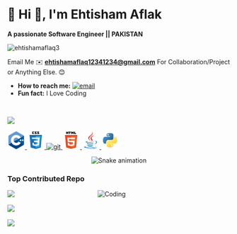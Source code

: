 # 💫 Hi 👋, I'm Ehtisham Aflak
**A passionate Software Engineer || PAKISTAN**
<br>

<p align="left"> <img src="https://komarev.com/ghpvc/?username=ehtishamaflaq3&label=Profile%20views&color=0e75b6&style=flat" alt="ehtishamaflaq3" /> </p>

Email Me ✉️ **ehtishamaflaq12341234@gmail.com** For Collaboration/Project or Anything Else. 😊
-  **How to reach me:** [![email](https://img.shields.io/badge/Email-D14836?logo=gmail&logoColor=white)](mailto:ehtishamaflaq12341234@gmail.com) 
-  **Fun fact:** I Love Coding
<br>

![](https://github-profile-trophy.vercel.app/?username=ehtishamaflaq3&theme=radical&no-frame=false&no-bg=true&margin-w=4)

<p align="left"> <a href="https://www.w3schools.com/cpp/" target="_blank" rel="noreferrer"> <img src="https://raw.githubusercontent.com/devicons/devicon/master/icons/cplusplus/cplusplus-original.svg" alt="cplusplus" width="40" height="40"/> </a> <a href="https://www.w3schools.com/css/" target="_blank" rel="noreferrer"> <img src="https://raw.githubusercontent.com/devicons/devicon/master/icons/css3/css3-original-wordmark.svg" alt="css3" width="40" height="40"/> </a> <a href="https://git-scm.com/" target="_blank" rel="noreferrer"> <img src="https://www.vectorlogo.zone/logos/git-scm/git-scm-icon.svg" alt="git" width="40" height="40"/> </a> <a href="https://www.w3.org/html/" target="_blank" rel="noreferrer"> <img src="https://raw.githubusercontent.com/devicons/devicon/master/icons/html5/html5-original-wordmark.svg" alt="html5" width="40" height="40"/> </a> <a href="https://www.java.com" target="_blank" rel="noreferrer"> <img src="https://raw.githubusercontent.com/devicons/devicon/master/icons/java/java-original.svg" alt="java" width="40" height="40"/> </a> <a href="https://www.python.org" target="_blank" rel="noreferrer"> <img src="https://raw.githubusercontent.com/devicons/devicon/master/icons/python/python-original.svg" alt="python" width="40" height="40"/> </a> </p>

<div align="center">
  <img src="https://profile-readme-generator.com/assets/snake.svg" alt="Snake animation" />
</div>



### Top Contributed Repo
![](https://github-contributor-stats.vercel.app/api?username=ehtishamaflaq3&limit=5&theme=dark&combine_all_yearly_contributions=true)
<img align="right" alt="Coding" height=250 width=300 src="https://cdn.dribbble.com/users/1187836/screenshots/6539429/programer.gif" />

![](https://quotes-github-readme.vercel.app/api?type=horizontal&theme=radical)

[![](https://visitcount.itsvg.in/api?id=ehtishamaflaq3&icon=0&color=0)](https://visitcount.itsvg.in)


<!-- Proudly created with GPRM ( https://gprm.itsvg.in ) -->
